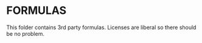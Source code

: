 # FORMULAS

This folder contains 3rd party formulas. Licenses are liberal
so there should be no problem.
